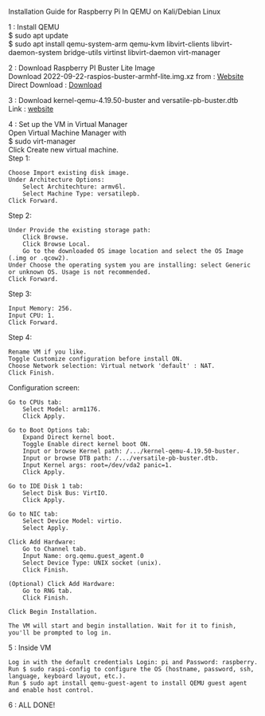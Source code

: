 Installation Guide for Raspberry Pi In QEMU on Kali/Debian Linux 



<p>1 : Install QEMU <br>
$ sudo apt update <br>
$ sudo apt install qemu-system-arm qemu-kvm libvirt-clients libvirt-daemon-system bridge-utils virtinst libvirt-daemon virt-manager <br> </p>

2 : Download Raspberry PI Buster Lite Image <br>
Download 2022-09-22-raspios-buster-armhf-lite.img.xz from : [Website](https://www.raspberrypi.com/software/operating-systems/) <br>
Direct Download : [Download](https://downloads.raspberrypi.org/raspios_oldstable_lite_armhf/images/raspios_oldstable_lite_armhf-2022-09-26/2022-09-22-raspios-buster-armhf-lite.img.xz) <br>

3 : Download kernel-qemu-4.19.50-buster and versatile-pb-buster.dtb <br>
Link : [website](https://github.com/dhruvvyas90/qemu-rpi-kernel) <br>

4 : Set up the VM in Virtual Manager <br>
Open Virtual Machine Manager with <br>$ sudo virt-manager <br>Click Create new virtual machine. <br>
Step 1:

    Choose Import existing disk image.
    Under Architecture Options:
        Select Architechture: armv6l.
        Select Machine Type: versatilepb.
    Click Forward.

Step 2:

    Under Provide the existing storage path:
        Click Browse.
        Click Browse Local.
        Go to the downloaded OS image location and select the OS Image (.img or .qcow2).
    Under Choose the operating system you are installing: select Generic or unknown OS. Usage is not recommended.
    Click Forward.

Step 3:

    Input Memory: 256.
    Input CPU: 1.
    Click Forward.

Step 4:

    Rename VM if you like.
    Toggle Customize configuration before install ON.
    Choose Network selection: Virtual network 'default' : NAT.
    Click Finish.

Configuration screen:

    Go to CPUs tab:
        Select Model: arm1176.
        Click Apply.

    Go to Boot Options tab:
        Expand Direct kernel boot.
        Toggle Enable direct kernel boot ON.
        Input or browse Kernel path: /.../kernel-qemu-4.19.50-buster.
        Input or browse DTB path: /.../versatile-pb-buster.dtb.
        Input Kernel args: root=/dev/vda2 panic=1.
        Click Apply.

    Go to IDE Disk 1 tab:
        Select Disk Bus: VirtIO.
        Click Apply.

    Go to NIC tab:
        Select Device Model: virtio.
        Select Apply.

    Click Add Hardware:
        Go to Channel tab.
        Input Name: org.qemu.guest_agent.0
        Select Device Type: UNIX socket (unix).
        Click Finish.

    (Optional) Click Add Hardware:
        Go to RNG tab.
        Click Finish.

    Click Begin Installation.

    The VM will start and begin installation. Wait for it to finish, you'll be prompted to log in.

5 : Inside VM 

    Log in with the default credentials Login: pi and Password: raspberry.
    Run $ sudo raspi-config to configure the OS (hostname, password, ssh, language, keyboard layout, etc.).
    Run $ sudo apt install qemu-guest-agent to install QEMU guest agent and enable host control.
6 : ALL DONE!




